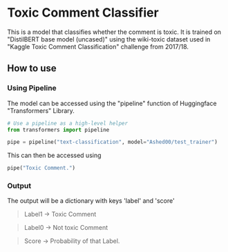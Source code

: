 # Toxic Comment Classifier

This is a model that classifies whether the comment is toxic. It is trained on "DistilBERT base model (uncased)" using the wiki-toxic dataset used in "Kaggle Toxic Comment Classification" challenge from 2017/18.

## How to use

### Using Pipeline
The model can be accessed using the "pipeline" function of Huggingface "Transformers" Library.
```python
# Use a pipeline as a high-level helper
from transformers import pipeline

pipe = pipeline("text-classification", model="Ashed00/test_trainer")
```

This can then be accessed using
```python
pipe("Toxic Comment.")
```

### Output
The output will be a dictionary with keys 'label' and 'score'
>Label1 -> Toxic Comment

>Label0 -> Not toxic Comment

>Score -> Probability of that Label.

